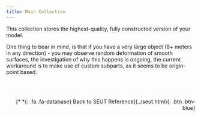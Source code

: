 ```yaml
---
title: Main Collection
---
```


This collection stores the highest-quality, fully constructed version of your model.

One thing to bear in mind, is that if you have a very large object (8+ meters in any direction) - you may observe random deformation of smooth surfaces, the investigation of why this happens is ongoing, the current workaround is to make use of custom subparts, as it seems to be origin-point based.

<br><br/>
<p style="text-align:right">[*&nbsp;*{: .fa .fa-database} Back to SEUT Reference](../seut.html){: .btn .btn-blue}</p>